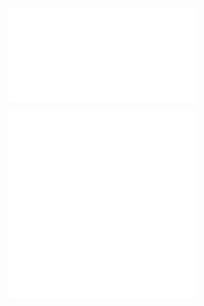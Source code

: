 ![Implement containerized solutions](Implement%20containerized%20solutions.md)

![Implement Azure App Service Web Apps](Implement%20Azure%20App%20Service%20Web%20Apps.md)
![Implement Azure Functions](Implement%20Azure%20Functions.md)